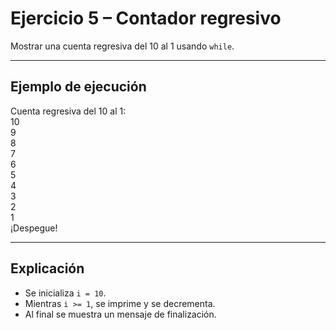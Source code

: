 # Ejercicio 5 – Contador regresivo

Mostrar una cuenta regresiva del 10 al 1 usando `while`.

---

##  Ejemplo de ejecución
Cuenta regresiva del 10 al 1:  
10  
9  
8  
7  
6  
5  
4  
3  
2  
1  
¡Despegue!  

---

## Explicación
- Se inicializa `i = 10`.  
- Mientras `i >= 1`, se imprime y se decrementa.  
- Al final se muestra un mensaje de finalización.
